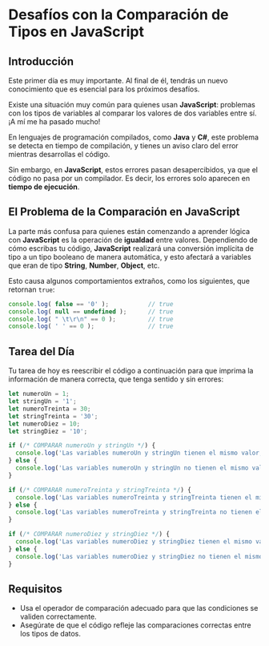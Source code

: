 # Desafíos con la Comparación de Tipos en JavaScript

## Introducción

Este primer día es muy importante. Al final de él, tendrás un nuevo conocimiento que es esencial para los próximos desafíos.

Existe una situación muy común para quienes usan **JavaScript**: problemas con los tipos de variables al comparar los valores de dos variables entre sí. ¡A mí me ha pasado mucho!

En lenguajes de programación compilados, como **Java** y **C#**, este problema se detecta en tiempo de compilación, y tienes un aviso claro del error mientras desarrollas el código.

Sin embargo, en **JavaScript**, estos errores pasan desapercibidos, ya que el código no pasa por un compilador. Es decir, los errores solo aparecen en **tiempo de ejecución**.

## El Problema de la Comparación en JavaScript

La parte más confusa para quienes están comenzando a aprender lógica con **JavaScript** es la operación de **igualdad** entre valores. Dependiendo de cómo escribas tu código, **JavaScript** realizará una conversión implícita de tipo a un tipo booleano de manera automática, y esto afectará a variables que eran de tipo **String**, **Number**, **Object**, etc.

Esto causa algunos comportamientos extraños, como los siguientes, que retornan `true`:

```javascript
console.log( false == '0' );           // true
console.log( null == undefined );      // true
console.log( " \t\r\n" == 0 );         // true
console.log( ' ' == 0 );               // true
```

## Tarea del Día
Tu tarea de hoy es reescribir el código a continuación para que imprima la información de manera correcta, que tenga sentido y sin errores:


```javascript
let numeroUn = 1;
let stringUn = '1';
let numeroTreinta = 30;
let stringTreinta = '30';
let numeroDiez = 10;
let stringDiez = '10';

if (/* COMPARAR numeroUn y stringUn */) {
  console.log('Las variables numeroUn y stringUn tienen el mismo valor, pero tipos diferentes');
} else {
  console.log('Las variables numeroUn y stringUn no tienen el mismo valor');
}

if (/* COMPARAR numeroTreinta y stringTreinta */) {
  console.log('Las variables numeroTreinta y stringTreinta tienen el mismo valor y el mismo tipo');
} else {
  console.log('Las variables numeroTreinta y stringTreinta no tienen el mismo tipo');
}

if (/* COMPARAR numeroDiez y stringDiez */) {
  console.log('Las variables numeroDiez y stringDiez tienen el mismo valor, pero tipos diferentes');
} else {
  console.log('Las variables numeroDiez y stringDiez no tienen el mismo valor');
}
```

## Requisitos
* Usa el operador de comparación adecuado para que las condiciones se validen correctamente.
* Asegúrate de que el código refleje las comparaciones correctas entre los tipos de datos.
